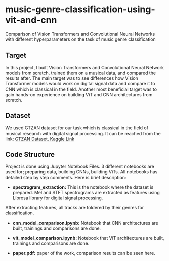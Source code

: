 # music-genre-classification-using-vit-and-cnn
Comparison of Vision Transformers and Convolutional Neural Networks with different hyperparameters on the task of music genre classification

## Target
In this project, I built Vision Transformers and Convolutional Neural Network models from scratch, trained them on a musical data, and compared the results after. The main target was to see differences how Vision Transformer models would work on digital signal data and compare it to CNN which is classical in the field. Another most beneficial target was to gain hands-on experience on building ViT and CNN architectures from scratch.

## Dataset
We used GTZAN dataset for our task which is classical in the field of musical research with digital signal processing. 
It can be reached from the link: [GTZAN Dataset, Kaggle Link](https://www.kaggle.com/datasets/andradaolteanu/gtzan-dataset-music-genre-classification)

## Code Structure 
Project is done using Jupyter Notebook Files. 3 different notebooks are used for; preparing data, building CNNs, building ViTs. All notebooks has detailed step by step comments. Here is brief description:

- **spectrogram_extraction:** This is the notebook where the dataset is prepared. 
Mel and STFT spectrograms are extracted as features using Librosa library for digital signal processing.

After extracting features, all tracks are foldered by their genres for classification.

- **cnn_model_comparison.ipynb:** Notebook that CNN architectures are built, trainings and comparisons are done. 

- **vit_model_comparison.ipynb:**
Notebook that ViT architectures are built, trainings and comparisons are done. 

- **paper.pdf:** 
paper of the work, comparison results can be seen here. 